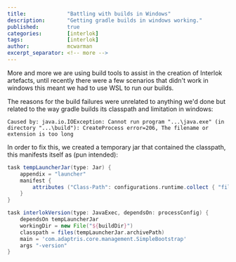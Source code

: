 ```yaml
---
title:             "Battling with builds in Windows"
description:       "Getting gradle builds in windows working."
published:         true
categories:        [interlok]
tags:              [interlok]
author:            mcwarman
excerpt_separator: <!-- more -->
---
```


More and more we are using build tools to assist in the creation of Interlok artefacts, until recently there were a few scenarios that didn't work in windows this meant we had to use WSL to run our builds.

<!-- more -->

The reasons for the build failures were unrelated to anything we'd done but related to the way gradle builds its classpath and limitation in windows:

```
Caused by: java.io.IOException: Cannot run program "...\java.exe" (in directory "...\build"): CreateProcess error=206, The filename or extension is too long
```

In order to fix this, we created a temporary jar that contained the classpath, this manifests itself as (pun intended):

```gradle
task tempLauncherJar(type: Jar) {
    appendix = "launcher"
    manifest {
        attributes ("Class-Path": configurations.runtime.collect { "file:///" + it.getCanonicalPath() }.join(' '))
    }
}

task interlokVersion(type: JavaExec, dependsOn: processConfig) {
    dependsOn tempLauncherJar
    workingDir = new File("${buildDir}")
    classpath = files(tempLauncherJar.archivePath)
    main = 'com.adaptris.core.management.SimpleBootstrap'
    args "-version"
}
```

